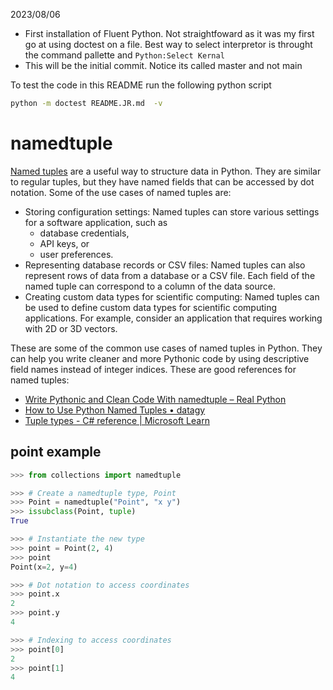2023/08/06
* First installation of Fluent Python. Not straightfoward as
it was my first go at using doctest on a file. Best way to select
interpretor is throught the command pallette and
```Python:Select Kernal```
* This will be the initial commit. Notice its called master and not
main

To test the code in this README run the following python script

```bash
python -m doctest README.JR.md  -v
```
# namedtuple

[Named tuples][] are a useful way to structure data in Python. They are
similar to regular tuples, but they have named fields that can be
accessed by dot notation. Some of the use cases of named tuples are:

- Storing configuration settings: Named tuples can store various
settings for a software application, such as
    * database credentials,
    * API keys, or
    * user preferences.
- Representing database records or CSV files: Named tuples can also
represent rows of data from a database or a CSV file. Each field of the
named tuple can correspond to a column of the data source.
- Creating custom data types for scientific computing: Named tuples can
be used to define custom data types for scientific computing
applications. For example, consider an application that requires working
with 2D or 3D vectors.

These are some of the common use cases of named tuples in Python.
They can help you write cleaner and more Pythonic code by using
descriptive field names instead of integer indices. These are good
references for named tuples:

- [Write Pythonic and Clean Code With namedtuple – Real Python][1]
- [How to Use Python Named Tuples • datagy](^2^)
- [Tuple types - C# reference | Microsoft Learn](^4^)

## point example

```python
>>> from collections import namedtuple

>>> # Create a namedtuple type, Point
>>> Point = namedtuple("Point", "x y")
>>> issubclass(Point, tuple)
True

>>> # Instantiate the new type
>>> point = Point(2, 4)
>>> point
Point(x=2, y=4)

>>> # Dot notation to access coordinates
>>> point.x
2
>>> point.y
4

>>> # Indexing to access coordinates
>>> point[0]
2
>>> point[1]
4

```

[1]:https://realpython.com/python-namedtuple/

[2]:https://datagy.io/python-namedtuple/

[3]:https://learn.microsoft.com/en-us/dotnet/csharp/language-reference/builtin-types/value-tuples.


[Named tuples]:https://docs.python.org/3.10/library/collections.html?highlight=collections#namedtuple-factory-function-for-tuples-with-named-fields